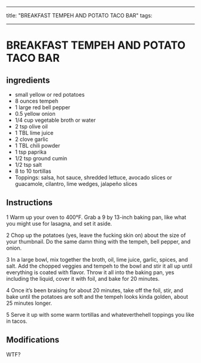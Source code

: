 
---
title: "BREAKFAST TEMPEH AND POTATO TACO BAR"
tags:

---
# BREAKFAST TEMPEH AND POTATO TACO BAR



## ingredients
* small yellow or red potatoes 
* 8 ounces tempeh 
* 1 large red bell pepper 
* 0.5 yellow onion 
* 1/4 cup vegetable broth or water 
* 2 tsp olive oil 
* 1 TBL lime juice 
* 2 clove garlic 
* 1 TBL chili powder 
* 1 tsp paprika 
* 1/2 tsp ground cumin 
* 1/2 tsp salt 
* 8 to 10 tortillas 
* Toppings: salsa, hot sauce, shredded lettuce, avocado slices or guacamole, cilantro, lime wedges, jalapeño slices 



## Instructions
1 Warm up your oven to 400°F. Grab a 9 by 13-inch baking pan, like what you might use for lasagna, and set it aside.

2 Chop up the potatoes (yes, leave the fucking skin on) about the size of your thumbnail. Do the same damn thing with the tempeh, bell pepper, and onion.

3 In a large bowl, mix together the broth, oil, lime juice, garlic, spices, and salt. Add the chopped veggies and tempeh to the bowl and stir it all up until everything is coated with flavor. Throw it all into the baking pan, yes including the liquid, cover it with foil, and bake for 20 minutes.

4 Once it’s been braising for about 20 minutes, take off the foil, stir, and bake until the potatoes are soft and the tempeh looks kinda golden, about 25 minutes longer.

5 Serve it up with some warm tortillas and whateverthehell toppings you like in tacos.



## Modifications
WTF?




